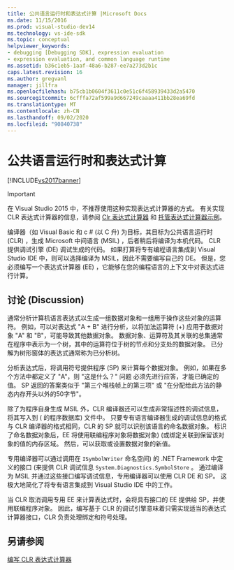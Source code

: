 ```yaml
---
title: 公共语言运行时和表达式计算 |Microsoft Docs
ms.date: 11/15/2016
ms.prod: visual-studio-dev14
ms.technology: vs-ide-sdk
ms.topic: conceptual
helpviewer_keywords:
- debugging [Debugging SDK], expression evaluation
- expression evaluation, and common language runtime
ms.assetid: b36c1eb5-1aaf-48a6-b287-ee7a273d2b1c
caps.latest.revision: 16
ms.author: gregvanl
manager: jillfra
ms.openlocfilehash: b75cb1b0604f3611c0e51c6f458939433d2a5470
ms.sourcegitcommit: 6cfffa72af599a9d667249caaaa411bb28ea69fd
ms.translationtype: MT
ms.contentlocale: zh-CN
ms.lasthandoff: 09/02/2020
ms.locfileid: "90840738"
---
```

# <a name="common-language-runtime-and-expression-evaluation"></a>公共语言运行时和表达式计算
[!INCLUDE[vs2017banner](../../includes/vs2017banner.md)]

> [!IMPORTANT]
> 在 Visual Studio 2015 中，不推荐使用这种实现表达式计算器的方式。 有关实现 CLR 表达式计算器的信息，请参阅 [Clr 表达式计算器](https://github.com/Microsoft/ConcordExtensibilitySamples/wiki/CLR-Expression-Evaluators) 和 [托管表达式计算器示例](https://github.com/Microsoft/ConcordExtensibilitySamples/wiki/Managed-Expression-Evaluator-Sample)。  
  
 编译器（如 Visual Basic 和 c # (以 C 升) 为目标，其目标为公共语言运行时 (CLR) ，生成 Microsoft 中间语言 (MSIL) ，后者稍后将编译为本机代码。 CLR 提供调试引擎 (DE) 调试生成的代码。 如果打算将专有编程语言集成到 Visual Studio IDE 中，则可以选择编译为 MSIL，因此不需要编写自己的 DE。 但是，您必须编写一个表达式计算器 (EE) ，它能够在您的编程语言的上下文中对表达式进行计算。  
  
## <a name="discussion"></a>讨论 (Discussion)  
 通常分析计算机语言表达式以生成一组数据对象和一组用于操作这些对象的运算符。 例如，可以对表达式 "A + B" 进行分析，以将加法运算符 (+) 应用于数据对象 "A" 和 "B"，可能导致其他数据对象。 数据对象、运算符及其关联的总集通常在程序中表示为一个树，其中的运算符位于树的节点和分支处的数据对象。 已分解为树形窗体的表达式通常称为已分析树。  
  
 分析表达式后，将调用符号提供程序 (SP) 来计算每个数据对象。 例如，如果在多个方法中都定义了 "A"，则 "这是什么？" 问题 必须先进行应答，才能已确定的值。 SP 返回的答案类似于 "第三个堆栈帧上的第三项" 或 "在分配给此方法的静态内存开头以外的50字节"。  
  
 除了为程序自身生成 MSIL 外，CLR 编译器还可以生成非常描述性的调试信息，将其写入到 ( 的程序数据库) 文件中。 只要专有语言编译器生成的调试信息的格式与 CLR 编译器的格式相同，CLR 的 SP 就可以识别该语言的命名数据对象。 标识了命名数据对象后，EE 将使用联编程序对象将数据对象)  (或绑定关联到保留该对象的值的内存区域。 然后，可以获取或设置数据对象的新值。  
  
 专用编译器可以通过调用在 `ISymbolWriter` 命名空间) 的 .NET Framework 中定义的接口 (来提供 CLR 调试信息 `System.Diagnostics.SymbolStore` 。 通过编译为 MSIL 并通过这些接口编写调试信息，专用编译器可以使用 CLR DE 和 SP。 这极大地简化了将专有语言集成到 Visual Studio IDE 中的工作。  
  
 当 CLR 取消调用专用 EE 来计算表达式时，会将具有接口的 EE 提供给 SP，并使用联编程序对象。 因此，编写基于 CLR 的调试引擎意味着只需实现适当的表达式计算器接口，CLR 负责处理绑定和符号处理。  
  
## <a name="see-also"></a>另请参阅  
 [编写 CLR 表达式计算器](../../extensibility/debugger/writing-a-common-language-runtime-expression-evaluator.md)
